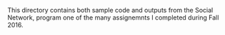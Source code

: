 This directory contains both sample code and outputs from the Social Network, 
program one of the many assignemnts I completed during Fall 2016. 
